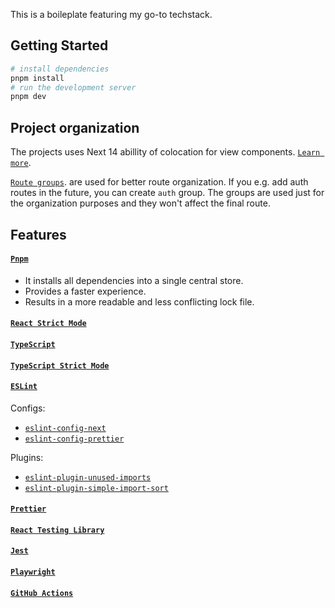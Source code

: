 This is a boileplate featuring my go-to techstack.

## Getting Started

```bash
# install dependencies
pnpm install
# run the development server
pnpm dev
```

## Project organization

The projects uses Next 14 abillity of colocation for view components. [`Learn more`](https://nextjs.org/docs/app/building-your-application/routing/colocation).

[`Route groups`](https://nextjs.org/docs/app/building-your-application/routing/colocation#route-groups). are used for better route organization. If you e.g. add auth routes in the future, you can create `auth` group. The groups are used just for the organization purposes and they won't affect the final route.

## Features

#### [`Pnpm`](https://pnpm.io/)

- It installs all dependencies into a single central store.
- Provides a faster experience.
- Results in a more readable and less conflicting lock file.

#### [`React Strict Mode`](https://www.typescriptlang.org/tsconfig#strict)

#### [`TypeScript`](https://www.typescriptlang.org/)

#### [`TypeScript Strict Mode`](https://www.typescriptlang.org/tsconfig#strict)

#### [`ESLint`](https://eslint.org/)

Configs:

- [`eslint-config-next`](https://nextjs.org/docs/app/building-your-application/configuring/eslint#eslint-config)
- [`eslint-config-prettier`](https://github.com/prettier/eslint-config-prettier)

Plugins:

- [`eslint-plugin-unused-imports`](https://github.com/sweepline/eslint-plugin-unused-imports)
- [`eslint-plugin-simple-import-sort`](https://github.com/lydell/eslint-plugin-simple-import-sort)

#### [`Prettier`](https://prettier.io/)

#### [`React Testing Library`](https://testing-library.com/docs/react-testing-library/intro/)

#### [`Jest`](https://jestjs.io/)

#### [`Playwright`](https://playwright.dev/)

#### [`GitHub Actions`](https://docs.github.com/en/actions)
